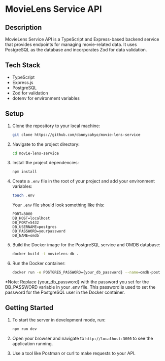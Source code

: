 # MovieLens Service API

## Description

MovieLens Service API is a TypeScript and Express-based backend service that provides endpoints for managing movie-related data. It uses PostgreSQL as the database and incorporates Zod for data validation.

## Tech Stack

- TypeScript
- Express.js
- PostgreSQL
- Zod for validation
- dotenv for environment variables

## Setup

1. Clone the repository to your local machine:

   ```bash
   git clone https://github.com/dannycahyo/movie-lens-service
   ```

2. Navigate to the project directory:

   ```bash
   cd movie-lens-service
   ```

3. Install the project dependencies:

   ```bash
   npm install
   ```

4. Create a `.env` file in the root of your project and add your environment variables:

   ```bash
   touch .env
   ```

   Your `.env` file should look something like this:

   ```properties
   PORT=3000
   DB_HOST=localhost
   DB_PORT=5432
   DB_USERNAME=postgres
   DB_PASSWORD=yourpassword
   DB_NAME=omdb
   ```

5. Build the Docker image for the PostgreSQL service and OMDB database:

   ```bash
   docker build -t movielens-db .
   ```

6. Run the Docker container:

   ```bash
   docker run -e POSTGRES_PASSWORD={your_db_password} --name=omdb-postgres -d -p 5432:5432 --rm movielens-db
   ```

\*Note: Replace {your_db_password} with the password you set for the DB_PASSWORD variable in your .env file. This password is used to set the password for the PostgreSQL user in the Docker container.

## Getting Started

1. To start the server in development mode, run:

   ```bash
   npm run dev
   ```

2. Open your browser and navigate to `http://localhost:3000` to see the application running.

3. Use a tool like Postman or curl to make requests to your API.
